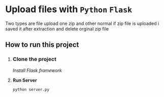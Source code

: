 # Upload files with `Python` `Flask`

Two types are file upload one zip and other normal if zip file is uploaded i saved it after extraction and delete orginal zip file

## How to run this project

1. ### Clone the project

	*Install Flask framework*

2. **Run Server**

	`python server.py`



